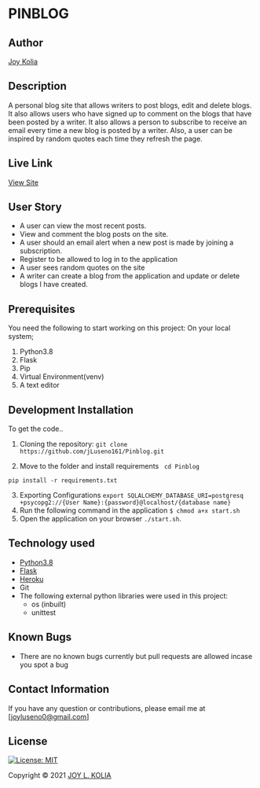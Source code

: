 # PINBLOG

## Author

[Joy Kolia](https://github.com/jLuseno161)

## Description

A personal blog site that allows writers to post blogs, edit and delete blogs. It also allows users who have signed up to comment on the blogs that have been posted by a writer. It also allows a person to subscribe to receive an email every time a new blog is posted by a writer. Also, a user can be inspired by random quotes each time they refresh the page.

## Live Link

[View Site](https://pinnblog.herokuapp.com)

## User Story

* A user can view the most recent posts.
* View and comment the blog posts on the site.
* A user should an email alert when a new post is made by joining a subscription.
* Register to be allowed to log in to the application
* A user sees random quotes on the site
* A writer can create a blog from the application and update or delete blogs I have created.

## Prerequisites

You need the following to start working on this project: On your local system; 

1. Python3.8
2. Flask
3. Pip
4. Virtual Environment(venv)
5. A text editor

## Development Installation

To get the code..

1. Cloning the repository:
 `git clone https://github.com/jLuseno161/Pinblog.git`

2. Move to the folder and install requirements
 ` cd Pinblog`

 `pip install -r requirements.txt`

3. Exporting Configurations `export SQLALCHEMY_DATABASE_URI=postgresq +psycopg2://{User Name}:{password}@localhost/{database name}`
4. Run the following command in the application `$ chmod a+x start.sh`
6. Open the application on your browser `./start.sh`.

## Technology used

* [Python3.8](https://www.python.org/)
* [Flask](http://flask.pocoo.org/)
* [Heroku](https://heroku.com)
* Git
* The following external python libraries were used in this project:
    - os (inbuilt)
    - unittest

## Known Bugs

* There are no known bugs currently but pull requests are allowed incase you spot a bug

## Contact Information 

If you have any question or contributions, please email me at [joyluseno0@gmail.com]

## License

[![License: MIT](https://img.shields.io/badge/License-MIT-yellow.svg)](LICENSE)

Copyright © 2021  [JOY L. KOLIA](https://github.com/jLuseno161)
